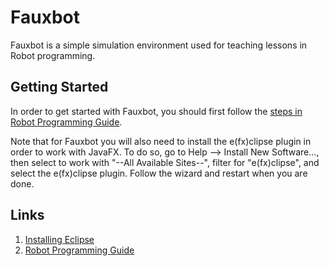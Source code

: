 # Fauxbot

Fauxbot is a simple simulation environment used for teaching lessons in Robot programming.

## Getting Started
In order to get started with Fauxbot, you should first follow the [steps in Robot Programming Guide](/Robot%20Programming%20Guide.md#setting-up-your-environment).

Note that for Fauxbot you will also need to install the e(fx)clipse plugin in order to work with JavaFX.  To do so, go to Help --> Install New Software..., then select to work with "--All Available Sites--", filter for "e(fx)clipse", and select the e(fx)clipse plugin.  Follow the wizard and restart when you are done.

## Links
1. [Installing Eclipse](https://wpilib.screenstepslive.com/s/currentCS/m/java/l/599681-installing-eclipse-c-java) 
2. [Robot Programming Guide](/Robot%20Programming%20Guide.md)
